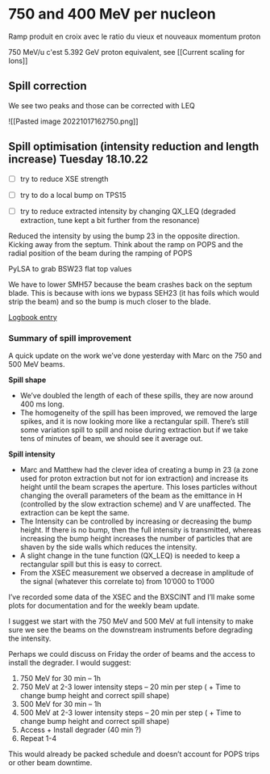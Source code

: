 # 750 and 400 MeV per nucleon

Ramp produit en croix avec le ratio du vieux et nouveaux momentum proton 

750 MeV/u c'est 5.392 GeV proton equivalent, see [[Current scaling for Ions]]

## Spill correction

We see two peaks and those can be corrected with LEQ

![[Pasted image 20221017162750.png]]

## Spill optimisation (intensity reduction and length increase) Tuesday 18.10.22

* [ ] try to reduce XSE strength
* [ ] try to do a local bump on TPS15
* [ ] try to reduce extracted intensity by changing QX_LEQ  (degraded extraction, tune kept a bit further from the resonance)


Reduced the intensity by using the bump 23 in the opposite direction. Kicking away from the septum.
Think about the ramp on POPS and the radial position of the beam during the ramping of POPS

PyLSA to grab BSW23 flat top values

We have to lower SMH57 because the beam crashes back on the septum blade. This is because with ions we bypass SEH23 (it has foils which would strip the beam) and so the bump is much closer to the blade.

[Logbook entry](https://logbook.cern.ch/elogbook-server/GET/showEventInLogbook/3635888)

### Summary of spill improvement
A quick update on the work we’ve done yesterday with Marc on the 750 and 500 MeV beams.  
  
**Spill shape**

-   We’ve doubled the length of each of these spills, they are now around 400 ms long.
-   The homogeneity of the spill has been improved, we removed the large spikes, and it is now looking more like a rectangular spill. There’s still some variation spill to spill and noise during extraction but if we take tens of minutes of beam, we should see it average out.

**Spill intensity**

-   Marc and Matthew had the clever idea of creating a bump in 23 (a zone used for proton extraction but not for ion extraction) and increase its height until the beam scrapes the aperture. This loses particles without changing the overall parameters of the beam as the emittance in H (controlled by the slow extraction scheme) and V are unaffected. The extraction can be kept the same.
-   The Intensity can be controlled by increasing or decreasing the bump height. If there is no bump, then the full intensity is transmitted, whereas increasing the bump height increases the number of particles that are shaven by the side walls which reduces the intensity.
-   A slight change in the tune function (QX_LEQ) is needed to keep a rectangular spill but this is easy to correct.
-   From the XSEC measurement we observed a decrease in amplitude of the signal (whatever this correlate to) from 10’000 to 1’000

I’ve recorded some data of the XSEC and the BXSCINT and I’ll make some plots for documentation and for the weekly beam update.  
  
I suggest we start with the 750 MeV and 500 MeV at full intensity to make sure we see the beams on the downstream instruments before degrading the intensity.  
  
Perhaps we could discuss on Friday the order of beams and the access to install the degrader. I would suggest:

1.  750 MeV for 30 min – 1h
2.  750 MeV at 2-3 lower intensity steps – 20 min per step ( + Time to change bump height and correct spill shape)
3.  500 MeV for 30 min – 1h
4.  500 MeV at 2-3 lower intensity steps – 20 min per step ( + Time to change bump height and correct spill shape)
5.  Access + Install degrader (40 min ?)
6.  Repeat 1-4

  
This would already be packed schedule and doesn’t account for POPS trips or other beam downtime.